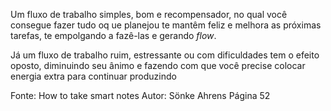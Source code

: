 Um fluxo de trabalho simples, bom e recompensador, no qual você consegue fazer tudo oq ue planejou te mantêm feliz e melhora as próximas tarefas, te empolgando a fazê-las e gerando *flow*.

Já um fluxo de trabalho ruim, estressante ou com dificuldades tem o efeito oposto, diminuindo seu ânimo e fazendo com que você precise colocar energia extra para continuar produzindo

Fonte: How to take smart notes
Autor: Sönke Ahrens
Página 52